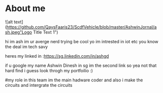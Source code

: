 # About me
![alt text](https://github.com/QaysFaaris23/ScdfVehicle/blob/master/AshwinJornal/ash.jpeg"Logo Title Text 1")

hi im ash im ur averge nerd trying be cool yo im  intrested in iot etc you know the deal im tech savy 

heres my linked in :https://sg.linkedin.com/in/ashgd

if u google my name Ashwin Dinesh in sg im the second link so yea not that hard find i guess look throgh my portfoilio :)

#my role in this team 
im the main hadware coder and also i make the circuits and intergrate the circuits  

